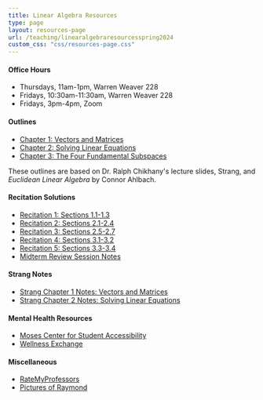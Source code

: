 ```yaml
---
title: Linear Algebra Resources
type: page
layout: resources-page
url: /teaching/linearalgebraresourcesspring2024
custom_css: "css/resources-page.css"
---
```


#### Office Hours

- Thursdays, 11am-1pm, Warren Weaver 228
- Fridays, 10:30am-11:30am, Warren Weaver 228
- Fridays, 3pm-4pm, Zoom

#### Outlines

- [Chapter 1: Vectors and Matrices](/docs/linearalgebraresourcesspring2024/chapter1outline.pdf)
- [Chapter 2: Solving Linear Equations](/docs/linearalgebraresourcesspring2024/chapter2outline.pdf)
- [Chapter 3: The Four Fundamental Subspaces](/docs/linearalgebraresourcesspring2024/chapter3outline.pdf)

These outlines are based on Dr. Ralph Chikhany's lecture slides, Strang, and *Euclidean Linear Algebra* by Connor Ahlbach.

#### Recitation Solutions

- [Recitation 1: Sections 1.1-1.3](/docs/linearalgebraresourcesspring2024/recitation1.pdf)
- [Recitation 2: Sections 2.1-2.4](/docs/linearalgebraresourcesspring2024/recitation2.pdf)
- [Recitation 3: Sections 2.5-2.7](/docs/linearalgebraresourcesspring2024/recitation3.pdf)
- [Recitation 4: Sections 3.1-3.2](/docs/linearalgebraresourcesspring2024/recitation4.pdf)
- [Recitation 5: Sections 3.3-3.4](/docs/linearalgebraresourcesspring2024/recitation5.pdf)
- [Midterm Review Session Notes](/docs/linearalgebraresourcesspring2024/midtermreviewsession.pdf)

#### Strang Notes

- [Strang Chapter 1 Notes: Vectors and Matrices](/docs/linearalgebraresourcesspring2024/chapter1notes.pdf)
- [Strang Chapter 2 Notes: Solving Linear Equations](/docs/linearalgebraresourcesspring2024/chapter2notes.pdf)

#### Mental Health Resources

- [Moses Center for Student Accessibility](https://www.nyu.edu/students/communities-and-groups/student-accessibility.html)
- [Wellness Exchange](https://www.nyu.edu/students/health-and-wellness/wellness-exchange.html)

#### Miscellaneous

- [RateMyProfessors](https://www.ratemyprofessors.com/professor/2943309)
- [Pictures of Raymond](https://sarahhelmbrecht.com/raymond/)
